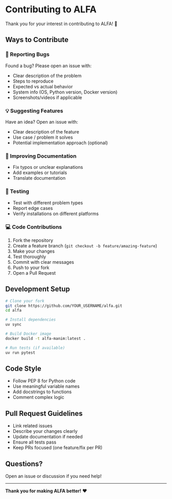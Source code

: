 # Contributing to ALFA

Thank you for your interest in contributing to ALFA! 🎉

## Ways to Contribute

### 🐛 Reporting Bugs

Found a bug? Please open an issue with:
- Clear description of the problem
- Steps to reproduce
- Expected vs actual behavior
- System info (OS, Python version, Docker version)
- Screenshots/videos if applicable

### 💡 Suggesting Features

Have an idea? Open an issue with:
- Clear description of the feature
- Use case / problem it solves
- Potential implementation approach (optional)

### 📝 Improving Documentation

- Fix typos or unclear explanations
- Add examples or tutorials
- Translate documentation

### 🧪 Testing

- Test with different problem types
- Report edge cases
- Verify installations on different platforms

### 💻 Code Contributions

1. Fork the repository
2. Create a feature branch (`git checkout -b feature/amazing-feature`)
3. Make your changes
4. Test thoroughly
5. Commit with clear messages
6. Push to your fork
7. Open a Pull Request

## Development Setup

```bash
# Clone your fork
git clone https://github.com/YOUR_USERNAME/alfa.git
cd alfa

# Install dependencies
uv sync

# Build Docker image
docker build -t alfa-manim:latest .

# Run tests (if available)
uv run pytest
```

## Code Style

- Follow PEP 8 for Python code
- Use meaningful variable names
- Add docstrings to functions
- Comment complex logic

## Pull Request Guidelines

- Link related issues
- Describe your changes clearly
- Update documentation if needed
- Ensure all tests pass
- Keep PRs focused (one feature/fix per PR)

## Questions?

Open an issue or discussion if you need help!

---

**Thank you for making ALFA better!** ❤️
